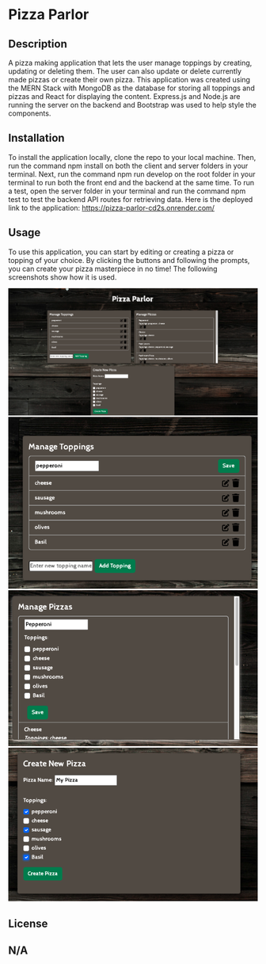 # Pizza Parlor
## Description
A pizza making application that lets the user manage toppings by creating, updating or deleting them. The user can also update or delete currently made pizzas or create their own pizza. This application was created using the MERN Stack with MongoDB as the database for storing all toppings and pizzas and React for displaying the content. Express.js and Node.js are running the server on the backend and Bootstrap was used to help style the components.
## Installation
To install the application locally, clone the repo to your local machine. Then, run the command npm install on both the client and server folders in your terminal. Next, run the command npm run develop on the root folder in your terminal to run both the front end and the backend at the same time. To run a test, open the server folder in your terminal and run the command npm test to test the backend API routes for retrieving data. 
Here is the deployed link to the application: https://pizza-parlor-cd2s.onrender.com/
## Usage
To use this application, you can start by editing or creating a pizza or topping of your choice. By clicking the buttons and following the prompts, you can create your pizza masterpiece in no time! The following screenshots show how it is used.
   
   ![Pizza1](./client/src/assets/screenshots/pizza1.png)
   ![Pizza2](./client/src/assets/screenshots/pizza2.png)
   ![Pizza3](./client/src/assets/screenshots/pizza3.png)
   ![Pizza4](./client/src/assets/screenshots/pizza4.png)
   
## License
N/A
---
